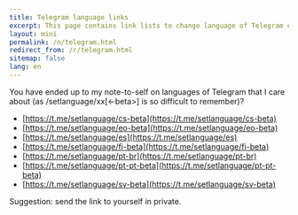 ```yaml
---
title: Telegram language links
excerpt: This page contains link lists to change language of Telegram clients.
layout: mini
permalink: /n/telegram.html
redirect_from: /r/telegram.html
sitemap: false
lang: en
---
```


You have ended up to my note-to-self on languages of Telegram that I care
about (as /setlanguage/xx[<-beta>] is so difficult to remember)?

- [https://t.me/setlanguage/cs-beta](https://t.me/setlanguage/cs-beta)
- [https://t.me/setlanguage/eo-beta](https://t.me/setlanguage/eo-beta)
- [https://t.me/setlanguage/es](https://t.me/setlanguage/es)
- [https://t.me/setlanguage/fi-beta](https://t.me/setlanguage/fi-beta)
- [https://t.me/setlanguage/pt-br](https://t.me/setlanguage/pt-br)
- [https://t.me/setlanguage/pt-pt-beta](https://t.me/setlanguage/pt-pt-beta)
- [https://t.me/setlanguage/sv-beta](https://t.me/setlanguage/sv-beta)

Suggestion: send the link to yourself in private.

<!--

---

Now it's also note to self on themes that I like

- Desktop: https://t.me/addtheme/sempiternal
- Android: https://t.me/pbThemes/238 (C04)
- iOS: https://t.me/addtheme/abtheme

These may be mobile-only

- Red AMOLED https://t.me/addtheme/abtred
- https://t.me/addtheme/DefinitelyPurple
-->
